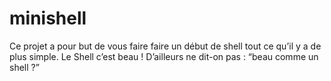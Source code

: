 # minishell

Ce projet a pour but de vous faire faire un début de shell tout ce qu’il y a de
plus simple. Le Shell c’est beau ! D’ailleurs ne dit-on pas : “beau comme un shell ?”
